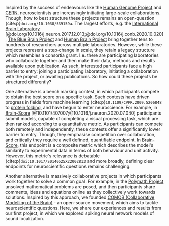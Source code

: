 Inspired by the success of endeavours like the [Human Genome Project](https://www.genome.gov/human-genome-project) and [CERN](https://home.cern/), neuroscientists are increasingly initiating large-scale collaborations. Though, how to best structure these projects remains an open-question {cite:p}`doi.org/10.1038/539159a`. The largest efforts, e.g. the [International Brain Laboratory](https://www.internationalbrainlab.com/) [@doi.org/10.1016/j.neuron.2017.12.013;@doi.org/10.1016/j.conb.2020.10.020], [The Blue Brain Project](https://www.epfl.ch/research/domains/bluebrain/) and [Human Brain Project](https://www.humanbrainproject.eu) bring together tens to hundreds of researchers across multiple laboratories. However, while these projects represent a step-change in scale, they retain a legacy structure which resembles a consortia grant. I.e. there are participating laboratories who collaborate together and then make their data, methods and results available upon publication. As such, interested participants face a high barrier to entry: joining a participating laboratory, initiating a collaboration with the project, or awaiting publications. So how could these projects be structured differently?   

One alternative is a bench marking contest, in which participants compete to obtain the best score on a specific task. Such contests have driven progress in fields from machine learning {cite:p}`10.1109/CVPR.2009.5206848` to [protein folding](https://predictioncenter.org/), and have begun to enter neuroscience. For example, in [Brain-Score](https://www.brain-score.org/) [@10.1101/407007;@10.1016/j.neuron.2020.07.040] participants submit models, capable of completing a visual processing task, which are then ranked according to a quantitative metric. As participants can compete both remotely and independently, these contests offer a significantly lower barrier to entry. Though, they emphasise competition over collaboration, and critically they require a well defined, quantifiable endpoint. In [Brain-Score](https://www.brain-score.org/), this endpoint is a composite metric which describes the model's similarity to experimental data in terms of both behaviour and unit activity. However, this metric's relevance is debatable {cite:p}`doi:10.1017/S0140525X22002813` and more broadly, defining clear endpoints for neuroscientific questions remains challenging.    

Another alternative is massively collaborative projects in which participants work together to solve a common goal. For example, in the [Polymath Project](https://polymathprojects.org/) unsolved mathematical problems are posed, and then participants share comments, ideas and equations online as they collectively work towards solutions. Inspired by this approach, we founded [COMOB (Collaborative Modelling of the Brain)](https://comob-project.github.io/) - an open-source movement, which aims to tackle neuroscientific questions. Here, we share our experiences and results from our first project, in which we explored spiking neural network models of sound localization.
